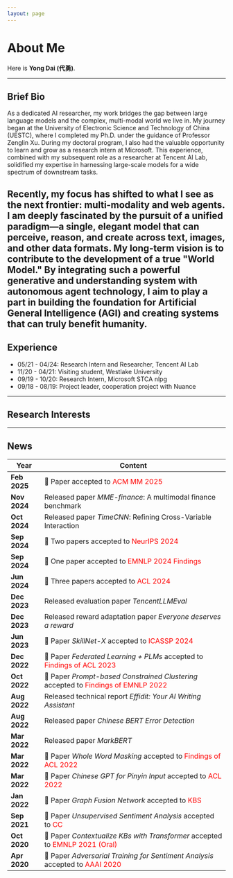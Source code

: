 ```yaml
---
layout: page
---
```


# About Me

Here is **Yong Dai (代勇)**.<br>

---

## Brief Bio
As a dedicated AI researcher, my work bridges the gap between large language models and the complex, multi-modal world we live in. My journey began at the University of Electronic Science and Technology of China (UESTC), where I completed my Ph.D. under the guidance of Professor Zenglin Xu. During my doctoral program, I also had the valuable opportunity to learn and grow as a research intern at Microsoft. This experience, combined with my subsequent role as a researcher at Tencent AI Lab, solidified my expertise in harnessing large-scale models for a wide spectrum of downstream tasks.

Recently, my focus has shifted to what I see as the next frontier: multi-modality and web agents. I am deeply fascinated by the pursuit of a unified paradigm—a single, elegant model that can perceive, reason, and create across text, images, and other data formats. My long-term vision is to contribute to the development of a true "World Model." By integrating such a powerful generative and understanding system with autonomous agent technology, I aim to play a part in building the foundation for Artificial General Intelligence (AGI) and creating systems that can truly benefit humanity.
---

## Experience

- 05/21 - 04/24: Research Intern and Researcher, Tencent AI Lab
- 11/20 - 04/21: Visiting student, Westlake University
- 09/19 - 10/20: Research Intern, Microsoft STCA nlpg
- 09/18 - 08/19: Project leader, cooperation project with Nuance
---
## Research Interests


---
## News
| Year | Content |
|------|---------|
|**Feb 2025** | 🎉 Paper accepted to <span style="color:red">ACM MM 2025</span> |
|**Nov 2024** | Released paper *MME-finance*: A multimodal finance benchmark |
|**Oct 2024** | Released paper *TimeCNN*: Refining Cross-Variable Interaction |
| **Sep 2024** | 🎉 Two papers accepted to <span style="color:red">NeurIPS 2024</span> |
| **Sep 2024** | 🎉 One paper accepted to <span style="color:red">EMNLP 2024 Findings</span> |
| **Jun 2024** | 🎉 Three papers accepted to <span style="color:red">ACL 2024</span> |
| **Dec 2023** | Released evaluation paper *TencentLLMEval* |
| **Dec 2023** | Released reward adaptation paper *Everyone deserves a reward* |
| **Jun 2023** | 🎉 Paper *SkillNet-X* accepted to <span style="color:red">ICASSP 2024</span> |
| **Dec 2022** | 🎉 Paper *Federated Learning + PLMs* accepted to <span style="color:red">Findings of ACL 2023</span> |
| **Oct 2022** | 🎉 Paper *Prompt-based Constrained Clustering* accepted to <span style="color:red">Findings of EMNLP 2022</span> |
| **Aug 2022** | Released technical report *Effidit: Your AI Writing Assistant* |
| **Aug 2022** | Released paper *Chinese BERT Error Detection* |
| **Mar 2022** | Released paper *MarkBERT* |
| **Mar 2022** | 🎉 Paper *Whole Word Masking* accepted to <span style="color:red">Findings of ACL 2022</span> |
| **Mar 2022** | 🎉 Paper *Chinese GPT for Pinyin Input* accepted to <span style="color:red">ACL 2022</span> |
| **Jan 2022** | 🎉 Paper *Graph Fusion Network* accepted to <span style="color:red">KBS</span> |
| **Sep 2021** | 🎉 Paper *Unsupervised Sentiment Analysis* accepted to <span style="color:red">CC</span> |
| **Oct 2020** | 🎉 Paper *Contextualize KBs with Transformer* accepted to <span style="color:red">EMNLP 2021 (Oral)</span> |
| **Apr 2020** | 🎉 Paper *Adversarial Training for Sentiment Analysis* accepted to <span style="color:red">AAAI 2020</span> |

